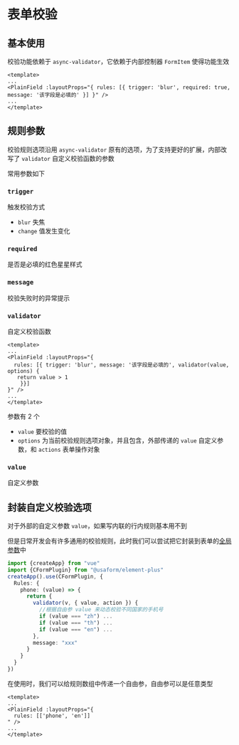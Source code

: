 # 表单校验





## 基本使用

校验功能依赖于 `async-validator`，它依赖于内部控制器 `FormItem` 使得功能生效

```vue
<template>
...
<PlainField :layoutProps="{ rules: [{ trigger: 'blur', required: true, message: '该字段是必填的' }] }" />
...
</template>
```

 

## 规则参数

校验规则选项沿用 `async-validator` 原有的选项，为了支持更好的扩展，内部改写了 `validator` 自定义校验函数的参数

常用参数如下

### `trigger`

触发校验方式

- `blur` 失焦
- `change` 值发生变化

### `required`

是否是必填的红色星星样式

### `message`

校验失败时的异常提示

### `validator`

自定义校验函数

```vue
<template>
...
<PlainField :layoutProps="{ 
  rules: [{ trigger: 'blur', message: '该字段是必填的', validator(value, options) {
   return value > 1           
	}}] 
}" />
...
</template>
```

参数有 2 个

- `value` 要校验的值
- `options` 为当前校验规则选项对象，并且包含，外部传递的 `value` 自定义参数，和 `actions` 表单操作对象

### `value`

自定义参数



## 封装自定义校验选项

对于外部的自定义参数 `value`，如果写内联的行内规则基本用不到

但是日常开发会有许多通用的校验规则，此时我们可以尝试把它封装到表单的[全局参数](./config)中

```ts
import {createApp} from "vue"
import {CFormPlugin} from "@usaform/element-plus"
createApp().use(CFormPlugin, {
  Rules: {
    phone: (value) => {
      return {
        validator(v, { value, action }) {
          //根据自由参 value 来动态校验不同国家的手机号
          if (value === "zh") ...
          if (value === "th") ...
          if (value === "en") ...
        },
        message: "xxx"
      }
    }
  }
})
```

在使用时，我们可以给规则数组中传递一个自由参，自由参可以是任意类型

```vue
<template>
...
<PlainField :layoutProps="{ 
  rules: [['phone', 'en']]
" />
...
</template>
```

